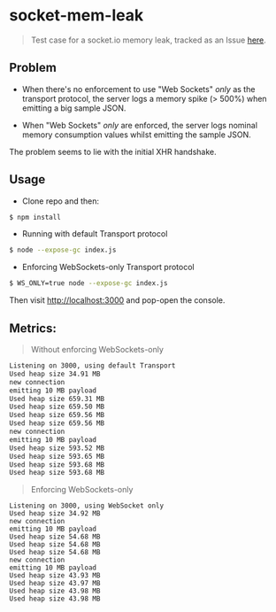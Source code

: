 # socket-mem-leak
> Test case for a socket.io memory leak, tracked as an Issue [here][1].

## Problem

- When there's no enforcement to use "Web Sockets" *only* as the transport
protocol, the server logs a memory spike (> 500%) when emitting a big sample
JSON.

- When "Web Sockets" *only* are enforced, the server logs
nominal memory consumption values whilst emitting the sample JSON.

The problem seems to lie with the initial XHR handshake.


## Usage

- Clone repo and then:

```bash
$ npm install
```

- Running with default Transport protocol

```bash
$ node --expose-gc index.js
```

- Enforcing WebSockets-only Transport protocol

```bash
$ WS_ONLY=true node --expose-gc index.js
```

Then visit [http://localhost:3000](http://localhost:3000) and pop-open the console.


## Metrics:

> Without enforcing WebSockets-only

```bash
Listening on 3000, using default Transport
Used heap size 34.91 MB
new connection
emitting 10 MB payload
Used heap size 659.31 MB
Used heap size 659.50 MB
Used heap size 659.56 MB
Used heap size 659.56 MB
new connection
emitting 10 MB payload
Used heap size 593.52 MB
Used heap size 593.65 MB
Used heap size 593.68 MB
Used heap size 593.68 MB

```

> Enforcing WebSockets-only

```
Listening on 3000, using WebSocket only
Used heap size 34.92 MB
new connection
emitting 10 MB payload
Used heap size 54.68 MB
Used heap size 54.68 MB
Used heap size 54.68 MB
new connection
emitting 10 MB payload
Used heap size 43.93 MB
Used heap size 43.97 MB
Used heap size 43.98 MB
Used heap size 43.98 MB
```


[1]: https://github.com/socketio/socket.io/issues/2872
